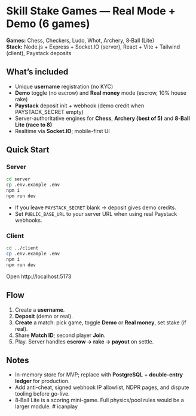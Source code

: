 
# Skill Stake Games — Real Mode + Demo (6 games)

**Games:** Chess, Checkers, Ludo, Whot, Archery, 8‑Ball (Lite)  
**Stack:** Node.js + Express + Socket.IO (server), React + Vite + Tailwind (client), Paystack deposits

## What’s included
- Unique **username** registration (no KYC)
- **Demo** toggle (no escrow) and **Real money** mode (escrow, 10% house rake)
- **Paystack** deposit init + webhook (demo credit when PAYSTACK_SECRET empty)
- Server-authoritative engines for **Chess**, **Archery (best of 5)** and **8‑Ball Lite (race to 8)**
- Realtime via **Socket.IO**; mobile-first UI

## Quick Start
### Server
```bash
cd server
cp .env.example .env
npm i
npm run dev
```
- If you leave `PAYSTACK_SECRET` blank → deposit gives demo credits.
- Set `PUBLIC_BASE_URL` to your server URL when using real Paystack webhooks.

### Client
```bash
cd ../client
cp .env.example .env
npm i
npm run dev
```

Open http://localhost:5173

## Flow
1. Create a **username**.
2. **Deposit** (demo or real).
3. **Create** a match: pick game, toggle **Demo** or **Real money**, set stake (if real).
4. Share **Match ID**; second player **Join**.
5. Play. Server handles **escrow → rake → payout** on settle.

## Notes
- In-memory store for MVP; replace with **PostgreSQL** + **double-entry ledger** for production.
- Add anti-cheat, signed webhook IP allowlist, NDPR pages, and dispute tooling before go-live.
- 8‑Ball Lite is a scoring mini-game. Full physics/pool rules would be a larger module.
#   i c a n p l a y  
 